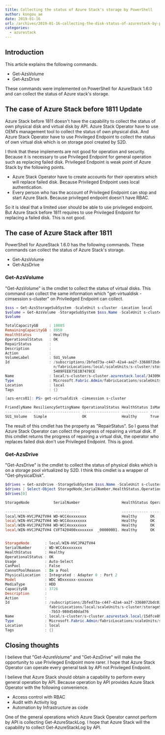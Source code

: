 ```yaml
---
title: Collecting the status of Azure Stack's storage by PowerShell
author: kongou_ae
date: 2019-01-16
url: /archives/2019-01-16-collecting-the-disk-status-of-azurestack-by-powershell-en
categories:
  - azurestack
---
```


## Introduction

This article explains the following commands. 

- Get-AzsVolume
- Get-AzsDrive

These commands were implemented on PowerShell for AzureStack 1.6.0 and can collect the status of Azure stack's storage.

## The case of Azure Stack before 1811 Update

Azure Stack before 1811 doesn't have the capability to collect the status of own physical disk and virtual disk by API. Azure Stack Operator have to use OEM’s management tool to collect the status of own physical disk. And Azure Stack Operator have to use Privileged Endpoint to collect the status of own virtual disk which is on storage pool created by S2D.

I think that these implements are not good for operation and security. Because it is necessary to use Privileged Endpoint for general operation such as replacing failed disk. Privileged Endpoint is weak point of Azure Stack by the following points.

- Azure Stack Operator have to create accounts for their operators which will replace failed disk. Because Privileged Endpoint uses local authentication.
- Every person who has the account of Privileged Endpoint can stop and start Azure Stack. Because privileged endpoint doesn't have RBAC.

So it is ideal that a limited user should be able to use privileged endpoint. But Azure Stack before 1811 requires to use Privileged Endpoint for replacing a failed disk. This is not good.

## The case of Azure Stack after 1811

PowerShell for AzureStack 1.6.0 has the following commands. These commands can collect the status of Azure Stack's storage.

- Get-AzsVolume
- Get-AzsDrive

### Get-AzsVolume 

"Get-AzsVolume" is the cmdlet to collect the status of virtual disks. This command can collect the same information which "get-virtualdisk -cimsession s-cluster" on Priviledged Endpoint can collect.

```powershell
$sss = Get-AzsStorageSubSystem -ScaleUnit s-cluster -Location local
$volume = Get-AzsVolume -StorageSubSystem $sss.Name -ScaleUnit s-cluster
$volume

TotalCapacityGB     : 10085
RemainingCapacityGB : 8950
HealthStatus        : Healthy
OperationalStatus   : OK
RepairStatus        : 
Description         : 
Action              : 
VolumeLabel         : SU1_Volume
Id                  : /subscriptions/2bfed73a-c447-42a4-aa2f-3368072bdc03/resourceGroups/System.local/providers/Microsoft.Fabric.Admi
                      n/fabricLocations/local/scaleUnits/s-cluster/storageSubSystems/s-cluster.azurestack.local/volumes/343096BFD0F23
                      5409FEE875E1B7478CE
Name                : local/s-cluster/s-cluster.azurestack.local/343096BFD0F235409FEE875E1B7478CE
Type                : Microsoft.Fabric.Admin/fabricLocations/scaleUnits/storageSubSystems/volumes
Location            : local
Tags                : {}
```

```powershell
[azs-ercs01]: PS> get-virtualdisk -cimsession s-cluster

FriendlyName ResiliencySettingName OperationalStatus HealthStatus IsManualAttach    Size PSComputerName
------------ --------------------- ----------------- ------------ --------------    ---- --------------
SU1_Volume   Simple                OK                Healthy      True           9.85 TB s-cluster     
```

The result of this cmdlet has the property as "RepairStatus". So I guess that Azure Stack Operator can collect the progress of repairing a virtual disk. If this cmdlet returns the progress of repairing a virtual disk, the operator who replaces failed disk don't use Privileged Endpoint. This is good.

### Get-AzsDrive

"Get-AzsDrive" is the cmdlet to collect the status of physical disks which is on a storage pool virtualized by S2D. I think this cmdlet is a wrapper of "Get-physicalDisk".

```powershell
$drives = Get-azsDrive -StorageSubSystem $sss.Name -ScaleUnit s-cluster
$drives | Select-Object StorageNode,SerialNumber,HealthStatus,OperationalStatus,PhysicalLocation,MediaType,CapacityGB | ft -AutoSize
$drives[0]

StorageNode           SerialNumber                   HealthStatus OperationalStatus PhysicalLocation                MediaType Capacit
                                                                                                                                  yGB
-----------           ------------                   ------------ ----------------- ----------------                --------- -------
local/WIN-HVCJPA2TVH4 WD-WCC4xxxxxxxx                Healthy      OK                Integrated : Adapter 0 : Port 2 HDD          3726
local/WIN-HVCJPA2TVH4 WD-WCC4xxxxxxxx                Healthy      OK                Integrated : Adapter 1 : Port 0 HDD          3726
local/WIN-HVCJPA2TVH4 WD-WCC4xxxxxxxx                Healthy      OK                Integrated : Adapter 0 : Port 3 HDD          3726
local/WIN-HVCJPA2TVH4 CVFT420400xxxxxxxx  _00000001. Healthy      OK                PCI Slot 7 : Adapter 2          SSD           745


StorageNode       : local/WIN-HVCJPA2TVH4
SerialNumber      : WD-WCC4xxxxxxxx
HealthStatus      : Healthy
OperationalStatus : OK
Usage             : Auto-Select
CanPool           : False
CannotPoolReason  : In a Pool
PhysicalLocation  : Integrated : Adapter 0 : Port 2
Model             : WDC WDxxxxxx-xxxxxxx
MediaType         : HDD
CapacityGB        : 3726
Description       : 
Action            : 
Id                : /subscriptions/2bfed73a-c447-42a4-aa2f-3368072bdc03/resourceGroups/System.local/providers/Microsoft.Fabric.Admin/
                    fabricLocations/local/scaleUnits/s-cluster/storageSubSystems/s-cluster.azurestack.local/drives/15dfce89-0731-3906
                    -7b53-9804540dad76
Name              : local/s-cluster/s-cluster.azurestack.local/15dfce89-0731-3906-7b53-9804540dad76
Type              : Microsoft.Fabric.Admin/fabricLocations/scaleUnits/storageSubSystems/drives
Location          : local
Tags              : {}
```

## Closing thoughts

I believe that "Get-AzureVolume" and "Get-AzsDrive" will make the opportunity to use Privileged Endpoint more rarer. I hope that  Azure Stack Operator can operate every general task by API not Privileged Endpoint. 

I believe that Azure Stack should obtain a capability to perform every general operation by API. Because operation by API provides Azure Stack Operator with the following convenience.

- Access control with RBAC
- Audit with Activity log
- Automation by Infrastructure as code

One of the general operations which Azure Stack Operator cannot perform by API is collecting Get-AzureStackLog. I hope that Azure Stack will the capability to collect Get-AzureStackLog by API.
